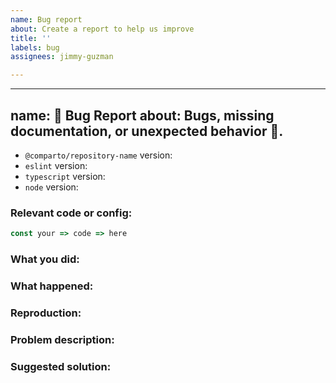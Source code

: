 ```yaml
---
name: Bug report
about: Create a report to help us improve
title: ''
labels: bug
assignees: jimmy-guzman

---
```


---
name: 🐛 Bug Report
about: Bugs, missing documentation, or unexpected behavior 🤔.
---

- `@comparto/repository-name` version:
- `eslint` version:
- `typescript` version:
- `node` version:

### Relevant code or config:

```js
const your => code => here
```

### What you did:

### What happened:

### Reproduction:

### Problem description:

### Suggested solution:
